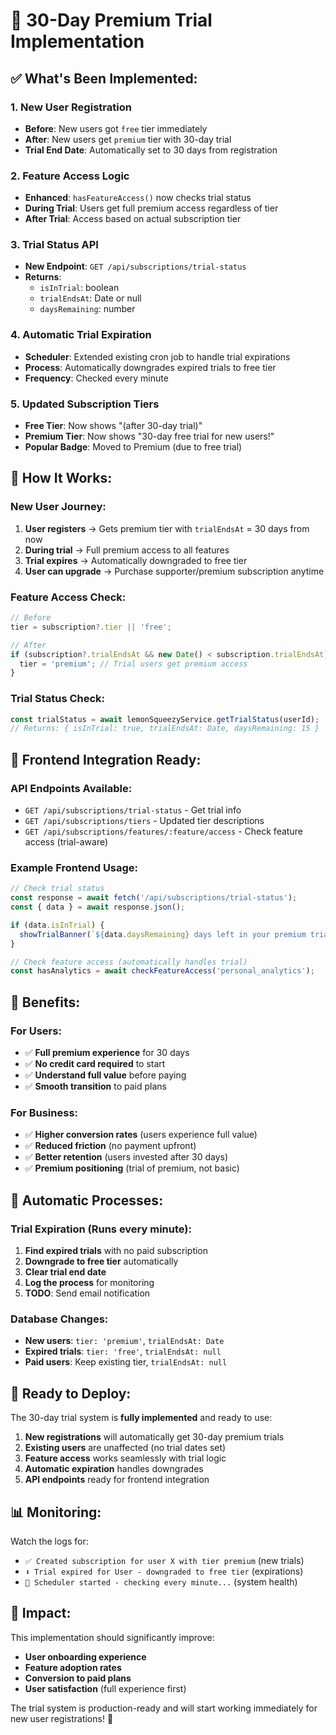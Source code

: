 # 🎉 30-Day Premium Trial Implementation

## ✅ **What's Been Implemented:**

### 1. **New User Registration**
- **Before**: New users got `free` tier immediately
- **After**: New users get `premium` tier with 30-day trial
- **Trial End Date**: Automatically set to 30 days from registration

### 2. **Feature Access Logic**
- **Enhanced**: `hasFeatureAccess()` now checks trial status
- **During Trial**: Users get full premium access regardless of tier
- **After Trial**: Access based on actual subscription tier

### 3. **Trial Status API**
- **New Endpoint**: `GET /api/subscriptions/trial-status`
- **Returns**: 
  - `isInTrial`: boolean
  - `trialEndsAt`: Date or null
  - `daysRemaining`: number

### 4. **Automatic Trial Expiration**
- **Scheduler**: Extended existing cron job to handle trial expirations
- **Process**: Automatically downgrades expired trials to free tier
- **Frequency**: Checked every minute

### 5. **Updated Subscription Tiers**
- **Free Tier**: Now shows "(after 30-day trial)"
- **Premium Tier**: Now shows "30-day free trial for new users!"
- **Popular Badge**: Moved to Premium (due to free trial)

## 🔧 **How It Works:**

### New User Journey:
1. **User registers** → Gets premium tier with `trialEndsAt` = 30 days from now
2. **During trial** → Full premium access to all features
3. **Trial expires** → Automatically downgraded to free tier
4. **User can upgrade** → Purchase supporter/premium subscription anytime

### Feature Access Check:
```typescript
// Before
tier = subscription?.tier || 'free';

// After  
if (subscription?.trialEndsAt && new Date() < subscription.trialEndsAt) {
  tier = 'premium'; // Trial users get premium access
}
```

### Trial Status Check:
```typescript
const trialStatus = await lemonSqueezyService.getTrialStatus(userId);
// Returns: { isInTrial: true, trialEndsAt: Date, daysRemaining: 15 }
```

## 📱 **Frontend Integration Ready:**

### API Endpoints Available:
- `GET /api/subscriptions/trial-status` - Get trial info
- `GET /api/subscriptions/tiers` - Updated tier descriptions
- `GET /api/subscriptions/features/:feature/access` - Check feature access (trial-aware)

### Example Frontend Usage:
```typescript
// Check trial status
const response = await fetch('/api/subscriptions/trial-status');
const { data } = await response.json();

if (data.isInTrial) {
  showTrialBanner(`${data.daysRemaining} days left in your premium trial!`);
}

// Check feature access (automatically handles trial)
const hasAnalytics = await checkFeatureAccess('personal_analytics');
```

## 🎯 **Benefits:**

### For Users:
- ✅ **Full premium experience** for 30 days
- ✅ **No credit card required** to start
- ✅ **Understand full value** before paying
- ✅ **Smooth transition** to paid plans

### For Business:
- ✅ **Higher conversion rates** (users experience full value)
- ✅ **Reduced friction** (no payment upfront)
- ✅ **Better retention** (users invested after 30 days)
- ✅ **Premium positioning** (trial of premium, not basic)

## 🔄 **Automatic Processes:**

### Trial Expiration (Runs every minute):
1. **Find expired trials** with no paid subscription
2. **Downgrade to free tier** automatically
3. **Clear trial end date** 
4. **Log the process** for monitoring
5. **TODO**: Send email notification

### Database Changes:
- **New users**: `tier: 'premium'`, `trialEndsAt: Date`
- **Expired trials**: `tier: 'free'`, `trialEndsAt: null`
- **Paid users**: Keep existing tier, `trialEndsAt: null`

## 🚀 **Ready to Deploy:**

The 30-day trial system is **fully implemented** and ready to use:

1. **New registrations** will automatically get 30-day premium trials
2. **Existing users** are unaffected (no trial dates set)
3. **Feature access** works seamlessly with trial logic
4. **Automatic expiration** handles downgrades
5. **API endpoints** ready for frontend integration

## 📊 **Monitoring:**

Watch the logs for:
- `✅ Created subscription for user X with tier premium` (new trials)
- `⬇️ Trial expired for User - downgraded to free tier` (expirations)
- `📅 Scheduler started - checking every minute...` (system health)

## 🎉 **Impact:**

This implementation should significantly improve:
- **User onboarding experience**
- **Feature adoption rates** 
- **Conversion to paid plans**
- **User satisfaction** (full experience first)

The trial system is production-ready and will start working immediately for new user registrations! 🚀